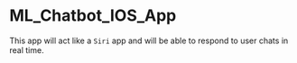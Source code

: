 # ML_Chatbot_IOS_App

This app will act like a `Siri` app and will be able to respond to user chats in real time. 
